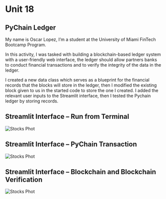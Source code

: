 # Unit 18

## PyChain Ledger

My name is Oscar Lopez, I’m a student at the University of Miami FinTech Bootcamp Program.

In this activity, I was tasked with building a blockchain-based ledger system with a user-friendly web interface, the ledger should allow partners banks to conduct financial transactions and to verify the integrity of the data in the ledger. 

I created a new data class which serves as a blueprint for the financial records that the blocks will store in the ledger, then I modified the existing block given to us in the started code to store the one I created. I added the relevant user inputs to the Streamlit interface, then I tested the Pychain ledger by storing records.

## Streamlit Interface – Run from Terminal
![Stocks Phot](https://github.com/Maurolp15/Unit_18_PyChain_Ledger/blob/main/Screenshots/Streamlit_Screenshot_1.png?raw=true)


## Streamlit Interface – PyChain Transaction
![Stocks Phot](https://github.com/Maurolp15/Unit_18_PyChain_Ledger/blob/main/Screenshots/Streamlit_Screenshot_2.png?raw=true)


## Streamlit Interface – Blockchain and Blockchain Verification
![Stocks Phot]()

